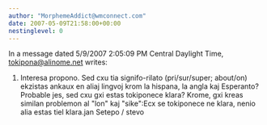 ```yaml
---
author: "MorphemeAddict@wmconnect.com"
date: 2007-05-09T21:58:00+00:00
nestinglevel: 0
---
```

In a message dated 5/9/2007 2:05:09 PM Central Daylight Time, [tokipona@alinome.net](mailto://tokipona@alinome.net) writes:
1) Interesa propono. Sed cxu tia signifo-rilato (pri/sur/super; about/on) ekzistas ankaux en aliaj lingvoj krom la hispana, la angla kaj Esperanto? Probable jes, sed cxu gxi estas tokiponece klara? Krome, gxi kreas similan problemon al "lon" kaj "sike":Ecx se tokiponece ne klara, nenio alia estas tiel klara.jan Setepo / stevo